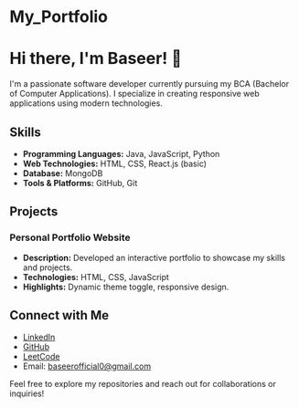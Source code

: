 # My_Portfolio
# Hi there, I'm Baseer! 👋

I'm a passionate software developer currently pursuing my BCA (Bachelor of Computer Applications). I specialize in creating responsive web applications using modern technologies.

## Skills

- **Programming Languages:** Java, JavaScript, Python
- **Web Technologies:** HTML, CSS, React.js (basic)
- **Database:** MongoDB
- **Tools & Platforms:** GitHub, Git

## Projects

### Personal Portfolio Website
- **Description:** Developed an interactive portfolio to showcase my skills and projects.
- **Technologies:** HTML, CSS, JavaScript
- **Highlights:** Dynamic theme toggle, responsive design.


## Connect with Me

- [LinkedIn](https://www.linkedin.com/in/baseer-s-419713285/)
- [GitHub]()
- [LeetCode](https://leetcode.com/u/Baseer-S/)
- Email: [baseerofficial0@gmail.com](mailto:baseerofficial0@gmail.com)

Feel free to explore my repositories and reach out for collaborations or inquiries!
